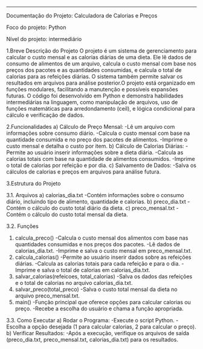 ________________________________________
Documentação do Projeto: Calculadora de Calorias e Preços

Foco do projeto: Python

Nível do projeto: intermediário

1.Breve Descrição do Projeto
  O projeto é um sistema de gerenciamento para calcular o custo mensal e as calorias diárias de uma dieta. Ele lê dados de consumo de alimentos de um arquivo, calcula o custo mensal com base nos preços dos pacotes e as quantidades consumidas, e calcula o total de calorias para as refeições diárias. O sistema também permite salvar os resultados em arquivos para análise posterior.O projeto está organizado em funções modulares, facilitando a manutenção e possíveis expansões futuras. O código foi desenvolvido em Python e demonstra habilidades intermediárias na linguagem, como manipulação de arquivos, uso de funções matemáticas para arredondamento (ceil), e lógica condicional para cálculo e verificação de dados. 

2.Funcionalidades
  a) Cálculo de Preço Mensal:
  -Lê um arquivo com informações sobre consumo diário.
  -Calcula o custo mensal com base na quantidade consumida e no preço dos pacotes de alimentos.
  -Imprime o custo mensal e detalha o custo por item.
  b) Cálculo de Calorias Diárias:
  -Permite ao usuário inserir informações sobre a dieta diária.
  -Calcula as calorias totais com base na quantidade de alimentos consumidos.
  -Imprime o total de calorias por refeição e por dia.
  c) Salvamento de Dados:
  -Salva os cálculos de calorias e preços em arquivos para análise futura.

3.Estrutura do Projeto

3.1. Arquivos
  a)	calorias_dia.txt
  -Contém informações sobre o consumo diário, incluindo tipo de alimento, quantidade e calorias.
  b) preco_dia.txt
  -Contém o cálculo do custo total diário da dieta.
  c) preco_mensal.txt
  -Contém o cálculo do custo total mensal da dieta.

3.2. Funções
  1.	calcula_preco()
  -Calcula o custo mensal dos alimentos com base nas quantidades consumidas e nos preços dos pacotes.
  -Lê dados de calorias_dia.txt.
  -Imprime e salva o custo mensal em preco_mensal.txt.
  2.	calcula_calorias()
  -Permite ao usuário inserir dados sobre as refeições diárias.
  -Calcula as calorias totais para cada refeição e para o dia.
  -Imprime e salva o total de calorias em calorias_dia.txt.
  3.	salvar_calorias(refeicoes, total_calorias)
  -Salva os dados das refeições e o total de calorias no arquivo calorias_dia.txt.
  4.	salvar_preco(total_preco)
  -Salva o custo total mensal da dieta no arquivo preco_mensal.txt.
  5.	main()
  -Função principal que oferece opções para calcular calorias ou preço.
  -Recebe a escolha do usuário e chama a função apropriada.

3.3. Como Executar
  a)	Rodar o Programa:
  -Execute o script Python.
  -Escolha a opção desejada (1 para calcular calorias, 2 para calcular o preço).
  b)	Verificar Resultados:
  -Após a execução, verifique os arquivos de saída (preco_dia.txt, preco_mensal.txt, calorias_dia.txt) para os resultados.
